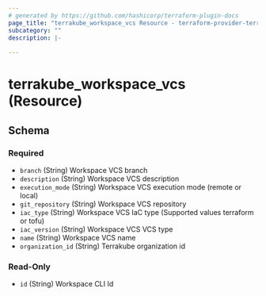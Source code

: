 ```yaml
---
# generated by https://github.com/hashicorp/terraform-plugin-docs
page_title: "terrakube_workspace_vcs Resource - terraform-provider-terrakube"
subcategory: ""
description: |-
  
---
```


# terrakube_workspace_vcs (Resource)





<!-- schema generated by tfplugindocs -->
## Schema

### Required

- `branch` (String) Workspace VCS branch
- `description` (String) Workspace VCS description
- `execution_mode` (String) Workspace VCS execution mode (remote or local)
- `git_repository` (String) Workspace VCS repository
- `iac_type` (String) Workspace VCS IaC type (Supported values terraform or tofu)
- `iac_version` (String) Workspace VCS VCS type
- `name` (String) Workspace VCS name
- `organization_id` (String) Terrakube organization id

### Read-Only

- `id` (String) Workspace CLI Id
